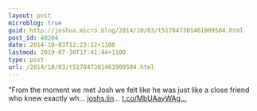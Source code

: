 ```yaml
---
layout: post
microblog: true
guid: http://joshua.micro.blog/2014/10/03/t517847301461909504.html
post_id: 40264
date: 2014-10-03T12:23:12+1100
lastmod: 2019-07-30T17:41:44+1100
type: post
url: /2014/10/03/t517847301461909504.html
---
```

"From the moment we met Josh we felt like he was just like a close friend who knew exactly wh… [joshs.lin](http://joshs.lin)… [t.co/MbUAayWAg...](http://t.co/MbUAayWAgj)
